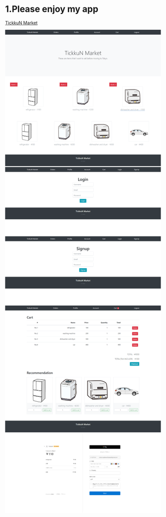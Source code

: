 # 1.Please enjoy my app
<a href="https://tickkun.pythonanywhere.com/" target="_blank">TickkuN Market</a>

<img src="imgs/001.png">
<img src="imgs/002.png">
<img src="imgs/003.png">
<img src="imgs/004.png">
<img src="imgs/005.png">

